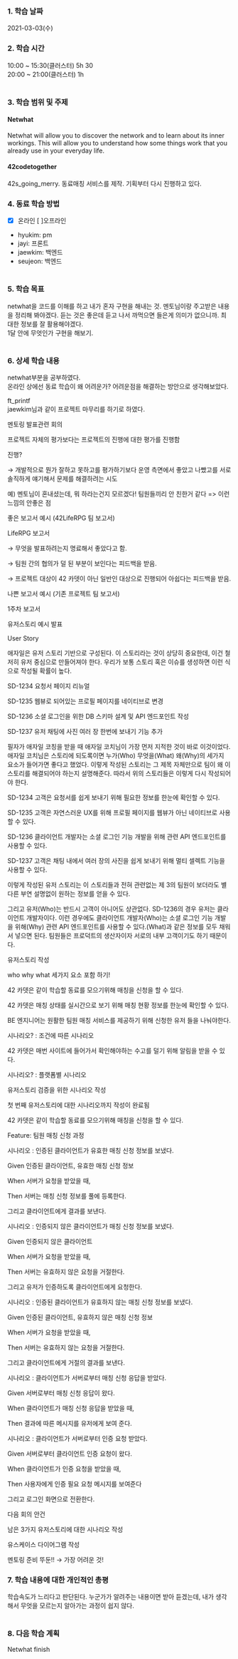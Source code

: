 ### 1. 학습 날짜
2021-03-03(수)
​
### 2. 학습 시간
10:00 ~ 15:30(클러스터) 5h 30 <br>
20:00 ~ 21:00(클러스터) 1h <br>
​
### 3. 학습 범위 및 주제
#### Netwhat <br>
Netwhat will allow you to discover the network and to learn about its inner workings. This will allow you to understand how some things work that you already use in your everyday life.<br>

#### 42codetogether <br>
42s_going_merry. 동료매칭 서비스를 제작. 기획부터 다시 진행하고 있다.
​
### 4. 동료 학습 방법
- [x] 온라인 [ ]오프라인 <br>
- hyukim: pm <br>
- jayi: 프론트 <br>
- jaewkim: 백엔드 <br>
- seujeon: 백엔드 <br>
​
### 5. 학습 목표
netwhat을 코드를 이해를 하고 내가 혼자 구현을 해내는 것. 멘토님이랑 주고받은 내용을 정리해 봐야겠다. 듣는 것은 좋은데 듣고 나서 까먹으면 들은게 의미가 없으니까. 최대한 정보를 잘 활용해야겠다. <br>
1달 안에 무엇인가 구현을 해보기. <br>
​
### 6. 상세 학습 내용
netwhat부분을 공부하였다. <br>
온라인 상에선 동료 학습이 왜 어려운가? 어려운점을 해결하는 방안으로 생각해보았다. <br>

ft_printf <br>
jaewkim님과 같이 프로젝트 마무리를 하기로 하였다. <br>

멘토링 발표관련 회의

프로젝트 자체의 평가보다는 프로젝트의 진행에 대한 평가를 진행함

진행? 

→ 개발적으로 뭔가 잘하고 못하고를 평가하기보다 운영 측면에서 좋았고 나빴고를 서로 솔직하게 얘기해서 문제를 해결하려는 시도

예) 멘토님이 혼내셨는데, 뭐 하라는건지 모르겠다! 팀원들끼리 안 친한거 같다 => 이런 느낌의 안좋은 점

좋은 보고서 예시 (42LifeRPG 팀 보고서)

LifeRPG 보고서

→ 무엇을 발표하려는지 명료해서 좋았다고 함.

→ 팀원 간의 협의가 덜 된 부분이 보인다는 피드백을 받음.

→ 프로젝트 대상이 42 카뎃이 아닌 일반인 대상으로 진행되어 아쉽다는 피드백을 받음.

나쁜 보고서 예시 (기존 프로젝트 팀 보고서)

1주차 보고서

유저스토리 예시 발표

User Story

애자일은 유저 스토리 기반으로 구성된다. 이 스토리라는 것이 상당히 중요한데, 이건 철저히 유저 중심으로 만들어져야 한다. 우리가 보통 스토리 혹은 이슈를 생성하면 이런 식으로 작성될 확률이 높다.

SD-1234 요청서 페이지 리뉴얼

SD-1235 웹뷰로 되어있는 프로필 페이지를 네이티브로 변경

SD-1236 소셜 로그인을 위한 DB 스키마 설계 및 API 엔드포인트 작성

SD-1237 유저 채팅에 사진 여러 장 한번에 보내기 기능 추가

필자가 애자일 코칭을 받을 때 애자일 코치님이 가장 먼저 지적한 것이 바로 이것이었다. 애자일 코치님은 스토리에 되도록이면 누가(Who) 무엇을(What) 왜(Why)의 세가지 요소가 들어가면 좋다고 했었다. 이렇게 작성된 스토리는 그 제목 자체만으로 팀이 왜 이 스토리를 해결되어야 하는지 설명해준다. 따라서 위의 스토리들은 이렇게 다시 작성되어야 한다.

SD-1234 고객은 요청서를 쉽게 보내기 위해 필요한 정보를 한눈에 확인할 수 있다.

SD-1235 고객은 자연스러운 UX를 위해 프로필 페이지를 웹뷰가 아닌 네이티브로 사용할 수 있다.

SD-1236 클라이언트 개발자는 소셜 로그인 기능 개발을 위해 관련 API 엔드포인트를 사용할 수 있다.

SD-1237 고객은 채팅 내에서 여러 장의 사진을 쉽게 보내기 위해 멀티 셀렉트 기능을 사용할 수 있다.

이렇게 작성된 유저 스토리는 이 스토리들과 전혀 관련없는 제 3의 팀원이 보더라도 별다른 부연 설명없이 원하는 정보를 얻을 수 있다.

그리고 유저(Who)는 반드시 고객이 아니어도 상관없다. SD-1236의 경우 유저는 클라이언트 개발자이다. 이런 경우에도 클라이언트 개발자(Who)는 소셜 로그인 기능 개발을 위해(Why) 관련 API 엔드포인트를 사용할 수 있다.(What)과 같은 정보를 모두 채워서 넣으면 된다. 팀원들은 프로덕트의 생산자이자 서로의 내부 고객이기도 하기 때문이다.

유저스토리 작성

who why what 세가지 요소 포함 하기!

42 카뎃은 같이 학습할 동료를 모으기위해 매칭을 신청을 할 수 있다.

42 카뎃은 매칭 상태를 실시간으로 보기 위해 매칭 현황 정보를 한눈에 확인할 수 있다.

BE 엔지니어는 원활한 팀원 매칭 서비스를 제공하기 위해  신청한 유저 들을 나눠야한다.

시나리오? : 조건에 따른 시나리오

42 카뎃은 매번 사이트에 들어가서 확인해야하는 수고를 덜기 위해 알림을 받을 수 있다.

시나리오? : 플랫폼별 시나리오

유저스토리 검증을 위한 시나리오 작성

첫 번째 유저스토리에 대한 시나리오까지 작성이 완료됨

42 카뎃은 같이 학습할 동료를 모으기위해 매칭을 신청을 할 수 있다.

Feature:  팀원 매칭 신청 과정

시나리오 : 인증된 클라이언트가 유효한 매칭 신청 정보를 보냈다.

Given 인증된 클라이언트, 유효한 매칭 신청 정보

When 서버가 요청을 받았을 때,

Then 서버는 매칭 신청 정보를 풀에 등록한다.

그리고 클라이언트에게 결과를 보낸다.

시나리오 : 인증되지 않은 클라이언트가 매칭 신청 정보를 보냈다.

Given 인증되지 않은 클라이언트

When 서버가 요청을 받았을 때,

Then 서버는 유효하지 않은 요청을 거절한다.

그리고 유저가 인증하도록 클라이언트에게 요청한다.

시나리오 : 인증된 클라이언트가 유효하지 않는 매칭 신청 정보를 보냈다.

Given 인증된 클라이언트, 유효하지 않은 매칭 신청 정보

When 서버가 요청을 받았을 때,

Then 서버는 유효하지 않는 요청을 거절한다.

그리고 클라이언트에게 거절의 결과를 보낸다.

시나리오 : 클라이언트가 서버로부터 매칭 신청 응답을 받았다.

Given 서버로부터 매칭 신청 응답이 왔다.

When 클라이언트가 매칭 신청 응답을 받았을 때,

Then 결과에 따른 메시지를 유저에게 보여 준다.

시나리오 : 클라이언트가 서버로부터 인증 요청 받았다.

Given  서버로부터 클라이언트 인증 요청이 왔다. 

When 클라이언트가 인증 요청을 받았을 때,

Then 사용자에게 인증 필요 요청 메시지를 보여준다

그리고 로그인 화면으로 전환한다.

다음 회의 안건

남은 3가지 유저스토리에 대한 시나리오 작성

유스케이스 다이어그램 작성

멘토링 준비 뚜둔!! → 가장 어려운 것!
​
### 7. 학습 내용에 대한 개인적인 총평
학습속도가 느리다고 판단된다. 누군가가 알려주는 내용이면 받아 듣겠는데, 내가 생각해서 무엇을 모르는지 알아가는 과정이 쉽지 않다. <br>
​
### 8. 다음 학습 계획
Netwhat finish